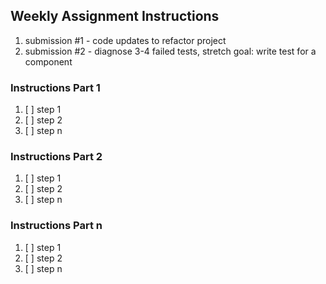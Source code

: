 ## Weekly Assignment Instructions

1. submission #1 - code updates to refactor project
2. submission #2 - diagnose 3-4 failed tests, stretch goal: write test for a component

### Instructions Part 1

1. [ ] step 1
2. [ ] step 2
3. [ ] step n

### Instructions Part 2

1. [ ] step 1
2. [ ] step 2
3. [ ] step n

### Instructions Part n

1. [ ] step 1
2. [ ] step 2
3. [ ] step n
